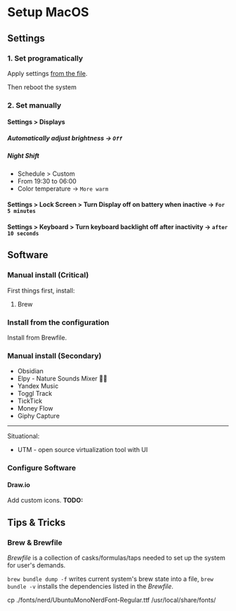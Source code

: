 # Setup MacOS

## Settings

### 1. Set programatically

Apply settings [from the file](./my-default-settings.bash).

Then reboot the system

### 2. Set manually

#### Settings > Displays

##### Automatically adjust brightness -> `Off`

##### Night Shift

- Schedule > Custom
- From 19:30 to 06:00
- Color temperature -> `More warm`

#### Settings > Lock Screen > Turn Display off on battery when inactive -> `For 5 minutes`

#### Settings > Keyboard > Turn keyboard backlight off after inactivity -> `after 10 seconds`

## Software

### Manual install (Critical)

First things first, install:
1. Brew

### Install from the configuration

Install from Brewfile.

### Manual install (Secondary)

- Obsidian
- Elpy - Nature Sounds Mixer 🌿🍃
- Yandex Music
- Toggl Track
- TickTick
- Money Flow
- Giphy Capture

---

Situational:
- UTM - open source virtualization tool with UI

### Configure Software

#### Draw.io

Add custom icons.
**TODO:**

## Tips & Tricks

### Brew & Brewfile

*Brewfile* is a collection of casks/formulas/taps needed to set up the system for user's demands.

`brew bundle dump -f` writes current system's brew state into a file, `brew bundle -v` installs the dependencies listed in the *Brewfile*.

cp ./fonts/nerd/UbuntuMonoNerdFont-Regular.ttf /usr/local/share/fonts/
